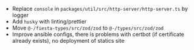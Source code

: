 - Replace `console` in `packages/util/src/http-server/http-server.ts` by logger
- Add `husky` with linting/prettier
- Move `@-/fiesta-types/src/zod/zod` to `@-/types/src/zod/zod`
- Improve ansible configs, there is problems with certbot (if certificate already exists),
  no deployment of statics site
